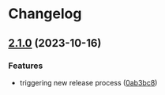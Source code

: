 # Changelog

## [2.1.0](https://github.com/myyk/git-democracy/compare/v2.0.1...v2.1.0) (2023-10-16)


### Features

* triggering new release process ([0ab3bc8](https://github.com/myyk/git-democracy/commit/0ab3bc8ad8dbebd22c2a8889575afd6dc5ce0d1b))
